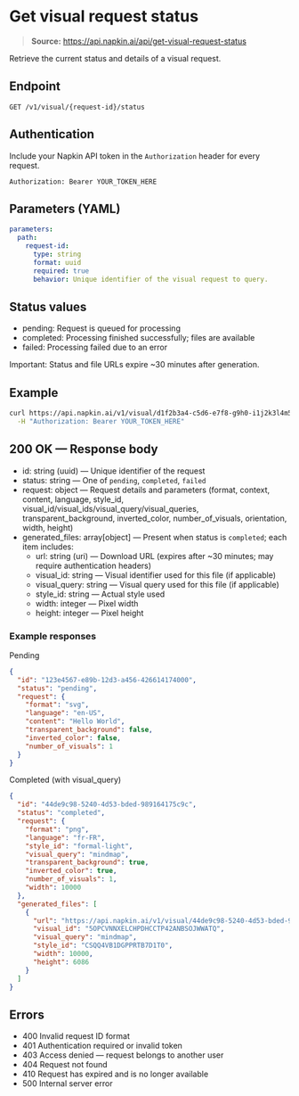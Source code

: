 # Get visual request status

> **Source:** https://api.napkin.ai/api/get-visual-request-status

Retrieve the current status and details of a visual request.

## Endpoint

```
GET /v1/visual/{request-id}/status
```

## Authentication

Include your Napkin API token in the `Authorization` header for every request.

```
Authorization: Bearer YOUR_TOKEN_HERE
```

## Parameters (YAML)

```yaml
parameters:
  path:
    request-id:
      type: string
      format: uuid
      required: true
      behavior: Unique identifier of the visual request to query.
```

## Status values

- pending: Request is queued for processing
- completed: Processing finished successfully; files are available
- failed: Processing failed due to an error

Important: Status and file URLs expire ~30 minutes after generation.

## Example

```bash
curl https://api.napkin.ai/v1/visual/d1f2b3a4-c5d6-e7f8-g9h0-i1j2k3l4m5n6/status \
  -H "Authorization: Bearer YOUR_TOKEN_HERE"
```

## 200 OK — Response body

- id: string (uuid) — Unique identifier of the request
- status: string — One of `pending`, `completed`, `failed`
- request: object — Request details and parameters (format, context, content, language, style_id, visual_id/visual_ids/visual_query/visual_queries, transparent_background, inverted_color, number_of_visuals, orientation, width, height)
- generated_files: array[object] — Present when status is `completed`; each item includes:
  - url: string (uri) — Download URL (expires after ~30 minutes; may require authentication headers)
  - visual_id: string — Visual identifier used for this file (if applicable)
  - visual_query: string — Visual query used for this file (if applicable)
  - style_id: string — Actual style used
  - width: integer — Pixel width
  - height: integer — Pixel height

### Example responses

Pending

```json
{
  "id": "123e4567-e89b-12d3-a456-426614174000",
  "status": "pending",
  "request": {
    "format": "svg",
    "language": "en-US",
    "content": "Hello World",
    "transparent_background": false,
    "inverted_color": false,
    "number_of_visuals": 1
  }
}
```

Completed (with visual_query)

```json
{
  "id": "44de9c98-5240-4d53-bded-989164175c9c",
  "status": "completed",
  "request": {
    "format": "png",
    "language": "fr-FR",
    "style_id": "formal-light",
    "visual_query": "mindmap",
    "transparent_background": true,
    "inverted_color": true,
    "number_of_visuals": 1,
    "width": 10000
  },
  "generated_files": [
    {
      "url": "https://api.napkin.ai/v1/visual/44de9c98-5240-4d53-bded-989164175c9c/file/71341ead-774d-4d17-beb5-e5b71fb7a1f4_c",
      "visual_id": "5OPCVNNXELCHPDHCCTP42ANBSOJWWATQ",
      "visual_query": "mindmap",
      "style_id": "CSQQ4VB1DGPPRTB7D1T0",
      "width": 10000,
      "height": 6086
    }
  ]
}
```

## Errors

- 400 Invalid request ID format
- 401 Authentication required or invalid token
- 403 Access denied — request belongs to another user
- 404 Request not found
- 410 Request has expired and is no longer available
- 500 Internal server error

